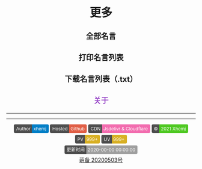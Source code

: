 <strong><style>.github-badge{display:inline-block;border-radius:4px;text-shadow:none;font-size:12px;color:#fff;line-height:15px;background-color:#ABBAC3;margin-bottom:5px;}.github-badge .badge-subject{display:inline-block;background-color:#4D4D4D;padding:4px 4px 4px 6px;border-top-left-radius:4px;border-bottom-left-radius:4px;}.github-badge .badge-value{display:inline-block;padding:4px 6px 4px 4px;border-top-right-radius:4px;border-bottom-right-radius:4px;}.github-badge .bg-brightgreen{background-color:#4DC820 !important;}.github-badge .bg-orange{background-color:#FFA500 !important;}.github-badge .bg-yellow{background-color:#D8B024 !important;}.github-badge .bg-blueviolet{background-color:#8833D7 !important;}.github-badge .bg-pink{background-color:#F26BAE !important;}.github-badge .bg-red{background-color:#e05d44 !important;}.github-badge .bg-blue{background-color:#007EC6 !important;}.github-badge .bg-lightgrey{background-color:#9F9F9F !important;}.github-badge .bg-grey,.github-badge .bg-gray{background-color:#555 !important;}.github-badge .bg-lightgrey,.github-badge .bg-lightgray{background-color:#9f9f9f !important;}</style>
<div style="text-align: center" class="mdui-ripple">
<style>h1{font-size:30px}h3{font-size:20px}</style>
    <h1>更多</h1>
    <h3><a onclick="my.md_all()">全部名言</a></h3> 
    <h3><a onclick="my.print()">打印名言列表</a></h3> 
    <h3><a onclick="my.download()">下载名言列表（.txt）</a></h3> 
    <h3><a style="color:#9B4DC9" onclick="location.hash='#/about'">关于</a></h3> 
</div></strong>

---

<div id="tcomment"></div>

---

<script async src="//busuanzi.ibruce.info/busuanzi/2.3/busuanzi.pure.mini.js"></script>
<div style="text-align: center" class="mdui-ripple">
<div class="github-badge" title="作者就是我啦！！"><span class="badge-subject">Author</span><span class="badge-value bg-blue">xhemj</span></div> 
<div class="github-badge" title="速度还可以吧？"><span class="badge-subject">Hosted</span><span class="badge-value bg-red"><span id="host">Github</span></span></div>
<div class="github-badge" title="Jsdelivr的静态文件加速和Cloudflare的部分页面加速"><span class="badge-subject">CDN</span><span class="badge-value bg-pink">Jsdelivr & Cloudflare</span></div>
<div class="github-badge" title="ERSS~~~"><span class="badge-subject">&copy;</span><span class="badge-value bg-brightgreen">2021 Xhemj</span></div>
</br>
<div class="github-badge" title="多来看看呀！"><span class="badge-subject">PV</span><span class="badge-value bg-yellow"><span id="busuanzi_value_site_pv">999+</span></span></div>
<div class="github-badge" title="还是挺多人来的"><span class="badge-subject">UV</span><span class="badge-value bg-yellow"><span id="busuanzi_value_site_uv">999+</span></span></div>
</br>
<div class="github-badge" title="会慢慢更新的"><span class="badge-subject">更新时间</span><span class="badge-value bg-lightgrey"><span id="uptime">2020-00-00 00:00:00</span></span></div>
</br>
<a href="https://icp.gov.moe" target="_blank">萌备 </a><a href="https://icp.gov.moe/?keyword=20200503" target="_blank"> 20200503号</a>
</div>
<script>
var domain_list = {
    "i.xhemj.eu.org":"Cloudflare & 阿里云香港oss",
    "www.xhemj.eu.org":"阿里云香港OSS",
    "xhemj.eu.org":"阿里云香港OSS",
    "www.xhemj.ink":"阿里云香港OSS",
    "xhemj.ink":"阿里云香港OSS",
    "mingyan.js.org":"Vercel",
    "mingyan.now.sh":"Vercel",
    "mingyan.xhemj.now.sh":"Vercel",
    "xhemj.oss-cn-hongkong.aliyuncs.com":"阿里云香港OSS",
    "cn.mingyan.js.org":"Coding Pages",
    "xhemj.github.io":"Github Pages",
    "www.erss.club":"Vercel",
    "127.0.0.1":"本地"
};
$("#host").text(domain_list[location.hostname]);
twikoo.init({ envId: 'xhemj-0gjckebwf7276129' , el: '#tcomment'});
function tk() {
    $(".tk-footer").html(`Powered by <a href="https://twikoo.js.org" target="_blank" rel="nofollow">Twikoo</a></br>&copy; 2020 <a href="https://mingyan.js.org">ERSS名言</a></div>`);
};
$.get("https://api.github.com/repos/xhemj/mingyan", function (data) {
    var a = data["updated_at"];
    $("#uptime").text(new Date(a).toLocaleString());
    console.log(new Date(a).toLocaleString());
});
setTimeout(tk,200);
</script>